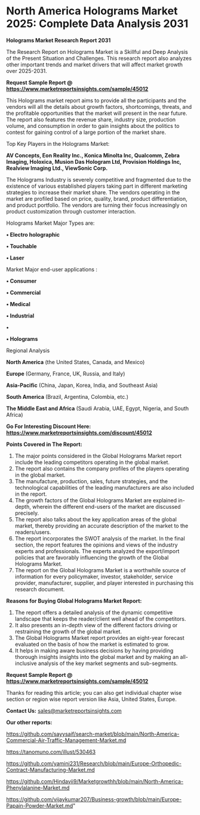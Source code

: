 # North America Holograms Market 2025: Complete Data Analysis 2031

<strong>Holograms Market Research Report 2031</strong>

The Research Report on Holograms Market is a Skillful and Deep Analysis of the Present Situation and Challenges. This research report also analyzes other important trends and market drivers that will affect market growth over 2025-2031.

<strong>Request Sample Report @ <a href=https://www.marketreportsinsights.com/sample/45012>https://www.marketreportsinsights.com/sample/45012</a></strong>

This Holograms market report aims to provide all the participants and the vendors will all the details about growth factors, shortcomings, threats, and the profitable opportunities that the market will present in the near future. The report also features the revenue share, industry size, production volume, and consumption in order to gain insights about the politics to contest for gaining control of a large portion of the market share.

Top Key Players in the Holograms Market:

<strong>AV Concepts, Eon Reality Inc., Konica Minolta Inc, Qualcomm, Zebra Imaging, Holoxica, Musion Das Hologram Ltd, Provision Holdings Inc, Realview Imaging Ltd., ViewSonic Corp.</strong>

The Holograms Industry is severely competitive and fragmented due to the existence of various established players taking part in different marketing strategies to increase their market share. The vendors operating in the market are profiled based on price, quality, brand, product differentiation, and product portfolio. The vendors are turning their focus increasingly on product customization through customer interaction.

Holograms Market Major Types are:

<strong>•  Electro holographic

•  Touchable

•  Laser</strong>

Market Major end-user applications :

<strong>•  Consumer

•  Commercial

•  Medical

•  Industrial

•  

•  Holograms</strong>

Regional Analysis

</u><strong><b>North America</b></strong> (the United States, Canada, and Mexico)

<strong><b>Europe </b></strong>(Germany, France, UK, Russia, and Italy)

<strong><b>Asia-Pacific</b></strong> (China, Japan, Korea, India, and Southeast Asia)

<strong><b>South America</b></strong> (Brazil, Argentina, Colombia, etc.)

<strong><b>The Middle East and Africa</b></strong> (Saudi Arabia, UAE, Egypt, Nigeria, and South Africa)

<strong>Go For Interesting Discount Here: <a href=https://www.marketreportsinsights.com/discount/45012>https://www.marketreportsinsights.com/discount/45012</a></strong>

<strong>Points Covered in The Report:</strong>
<ol>
  <li>The major points considered in the Global Holograms Market report include the leading competitors operating in the global market.</li>
  <li>The report also contains the company profiles of the players operating in the global market.</li>
  <li>The manufacture, production, sales, future strategies, and the technological capabilities of the leading manufacturers are also included in the report.</li>
  <li>The growth factors of the Global Holograms Market are explained in-depth, wherein the different end-users of the market are discussed precisely.</li>
  <li>The report also talks about the key application areas of the global market, thereby providing an accurate description of the market to the readers/users.</li>
  <li>The report incorporates the SWOT analysis of the market. In the final section, the report features the opinions and views of the industry experts and professionals. The experts analyzed the export/import policies that are favorably influencing the growth of the Global Holograms Market.</li>
  <li>The report on the Global Holograms Market is a worthwhile source of information for every policymaker, investor, stakeholder, service provider, manufacturer, supplier, and player interested in purchasing this research document.</li>
</ol>
<strong>Reasons for Buying Global Holograms Market Report:</strong>

<ol>
  <li>The report offers a detailed analysis of the dynamic competitive landscape that keeps the reader/client well ahead of the competitors.</li>
  <li>It also presents an in-depth view of the different factors driving or restraining the growth of the global market.</li>
  <li>The Global Holograms Market report provides an eight-year forecast evaluated on the basis of how the market is estimated to grow.</li>
  <li>It helps in making aware business decisions by having providing thorough insights insights into the global market and by making an all-inclusive analysis of the key market segments and sub-segments.</li>
</ol>
<strong>Request Sample Report @ <a href=https://www.marketreportsinsights.com/sample/45012>https://www.marketreportsinsights.com/sample/45012</a></strong>


Thanks for reading this article; you can also get individual chapter wise section or region wise report version like Asia, United States, Europe.

<strong>Contact Us:</strong>
sales@marketreportsinsights.com

<strong>Our other reports:</strong>

<a href=https://github.com/sayysaif/search-market/blob/main/North-America-Commercial-Air-Traffic-Management-Market.md>https://github.com/sayysaif/search-market/blob/main/North-America-Commercial-Air-Traffic-Management-Market.md</a>

<a href=https://tanomuno.com/illust/530463>https://tanomuno.com/illust/530463</a>

<a href=https://github.com/yamini231/Research/blob/main/Europe-Orthopedic-Contract-Manufacturing-Market.md>https://github.com/yamini231/Research/blob/main/Europe-Orthopedic-Contract-Manufacturing-Market.md</a>

<a href=https://github.com/Hindavii9/Marketgrowthh/blob/main/North-America-Phenylalanine-Market.md>https://github.com/Hindavii9/Marketgrowthh/blob/main/North-America-Phenylalanine-Market.md</a>

<a href=https://github.com/vijaykumar207/Business-growth/blob/main/Europe-Papain-Powder-Market.md>https://github.com/vijaykumar207/Business-growth/blob/main/Europe-Papain-Powder-Market.md</a>"
